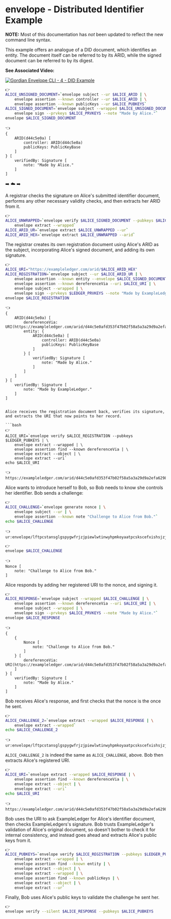 # envelope - Distributed Identifier Example

**NOTE:** Most of this documentation has *not* been updated to reflect the new command line syntax.

This example offers an analogue of a DID document, which identifies an entity. The document itself can be referred to by its ARID, while the signed document can be referred to by its digest.

**See Associated Video:**

[![Gordian Envelope CLI - 4 - DID Example](https://img.youtube.com/vi/Dvs2CT60_uI/mqdefault.jpg)](https://www.youtube.com/watch?v=Dvs2CT60_uI)


```bash
👉
ALICE_UNSIGNED_DOCUMENT=`envelope subject --ur $ALICE_ARID | \
    envelope assertion --known controller --ur $ALICE_ARID | \
    envelope assertion --known publicKeys --ur $ALICE_PUBKEYS`
ALICE_SIGNED_DOCUMENT=`envelope subject --wrapped $ALICE_UNSIGNED_DOCUMENT | \
    envelope sign --prvkeys $ALICE_PRVKEYS --note "Made by Alice."`
envelope $ALICE_SIGNED_DOCUMENT
```

```
👈
{
    ARID(d44c5e0a) [
        controller: ARID(d44c5e0a)
        publicKeys: PublicKeyBase
    ]
} [
    verifiedBy: Signature [
        note: "Made by Alice."
    ]
]
```

➡️ ☁️ ➡️

A registrar checks the signature on Alice's submitted identifier document, performs any other necessary validity checks, and then extracts her ARID from it.

```bash
👉
ALICE_UNWRAPPED=`envelope verify $ALICE_SIGNED_DOCUMENT --pubkeys $ALICE_PUBKEYS | \
    envelope extract --wrapped`
ALICE_ARID_UR=`envelope extract $ALICE_UNWRAPPED --ur`
ALICE_ARID_HEX=`envelope extract $ALICE_UNWRAPPED --arid`
```

The registrar creates its own registration document using Alice's ARID as the subject, incorporating Alice's signed document, and adding its own signature.

```bash
👉
ALICE_URI="https://exampleledger.com/arid/$ALICE_ARID_HEX"
ALICE_REGISTRATION=`envelope subject --ur $ALICE_ARID_UR | \
    envelope assertion --known entity --envelope $ALICE_SIGNED_DOCUMENT | \
    envelope assertion --known dereferenceVia --uri $ALICE_URI | \
    envelope subject --wrapped | \
    envelope sign --prvkeys $LEDGER_PRVKEYS --note "Made by ExampleLedger."`
envelope $ALICE_REGISTRATION
```

```
👈
{
    ARID(d44c5e0a) [
        dereferenceVia: URI(https://exampleledger.com/arid/d44c5e0afd353f47b02f58a5a3a29d9a2efa6298692f896cd2923268599a0d0f)
        entity: {
            ARID(d44c5e0a) [
                controller: ARID(d44c5e0a)
                publicKeys: PublicKeyBase
            ]
        } [
            verifiedBy: Signature [
                note: "Made by Alice."
            ]
        ]
    ]
} [
    verifiedBy: Signature [
        note: "Made by ExampleLedger."
    ]
]


Alice receives the registration document back, verifies its signature, and extracts the URI that now points to her record.

```bash
👉
ALICE_URI=`envelope verify $ALICE_REGISTRATION --pubkeys $LEDGER_PUBKEYS | \
    envelope extract --wrapped | \
    envelope assertion find --known dereferenceVia | \
    envelope extract --object | \
    envelope extract --uri`
echo $ALICE_URI
```

```
👈
https://exampleledger.com/arid/d44c5e0afd353f47b02f58a5a3a29d9a2efa6298692f896cd2923268599a0d0f
```

Alice wants to introduce herself to Bob, so Bob needs to know she controls her identifier. Bob sends a challenge:

```bash
👉
ALICE_CHALLENGE=`envelope generate nonce | \
    envelope subject --ur | \
    envelope assertion --known note "Challenge to Alice from Bob."`
echo $ALICE_CHALLENGE
```

```
👈
ur:envelope/lftpcstansglgspygwfrjzjpiewlwtinwyhpmkoyaatpcskscefxishsjzjzihjtioihcxjyjlcxfpjziniaihcxiyjpjljncxfwjliddmqdetdsta
```

```bash
👉
envelope $ALICE_CHALLENGE
```

```
👈
Nonce [
    note: "Challenge to Alice from Bob."
]
```

Alice responds by adding her registered URI to the nonce, and signing it.

```bash
👉
ALICE_RESPONSE=`envelope subject --wrapped $ALICE_CHALLENGE | \
    envelope assertion --known dereferenceVia --uri $ALICE_URI | \
    envelope subject --wrapped | \
    envelope sign --prvkeys $ALICE_PRVKEYS --note "Made by Alice."`
envelope $ALICE_RESPONSE
```

```
👈
{
    {
        Nonce [
            note: "Challenge to Alice from Bob."
        ]
    } [
        dereferenceVia: URI(https://exampleledger.com/arid/d44c5e0afd353f47b02f58a5a3a29d9a2efa6298692f896cd2923268599a0d0f)
    ]
} [
    verifiedBy: Signature [
        note: "Made by Alice."
    ]
]
```

Bob receives Alice's response, and first checks that the nonce is the once he sent.
```bash
👉
ALICE_CHALLENGE_2=`envelope extract --wrapped $ALICE_RESPONSE | \
    envelope extract --wrapped`
echo $ALICE_CHALLENGE_2
```

```
👈
ur:envelope/lftpcstansglgspygwfrjzjpiewlwtinwyhpmkoyaatpcskscefxishsjzjzihjtioihcxjyjlcxfpjziniaihcxiyjpjljncxfwjliddmqdetdsta
```

`ALICE_CHALLENGE_2` is indeed the same as `ALICE_CHALLENGE`, above. Bob then extracts Alice's registered URI.

```bash
👉
ALICE_URI=`envelope extract --wrapped $ALICE_RESPONSE | \
    envelope assertion find --known dereferenceVia | \
    envelope extract --object | \
    envelope extract --uri`
echo $ALICE_URI
```

```
👈
https://exampleledger.com/arid/d44c5e0afd353f47b02f58a5a3a29d9a2efa6298692f896cd2923268599a0d0f
```

Bob uses the URI to ask ExampleLedger for Alice's identifier document, then checks ExampleLedgers's signature. Bob trusts ExampleLedger's validation of Alice's original document, so doesn't bother to check it for internal consistency, and instead goes ahead and extracts Alice's public keys from it.

```bash
👉
ALICE_PUBKEYS=`envelope verify $ALICE_REGISTRATION --pubkeys $LEDGER_PUBKEYS | \
    envelope extract --wrapped | \
    envelope assertion find --known entity | \
    envelope extract --object | \
    envelope extract --wrapped | \
    envelope assertion find --known publicKeys | \
    envelope extract --object | \
    envelope extract --ur`
```

Finally, Bob uses Alice's public keys to validate the challenge he sent her.

```bash
👉
envelope verify --silent $ALICE_RESPONSE --pubkeys $ALICE_PUBKEYS
```
